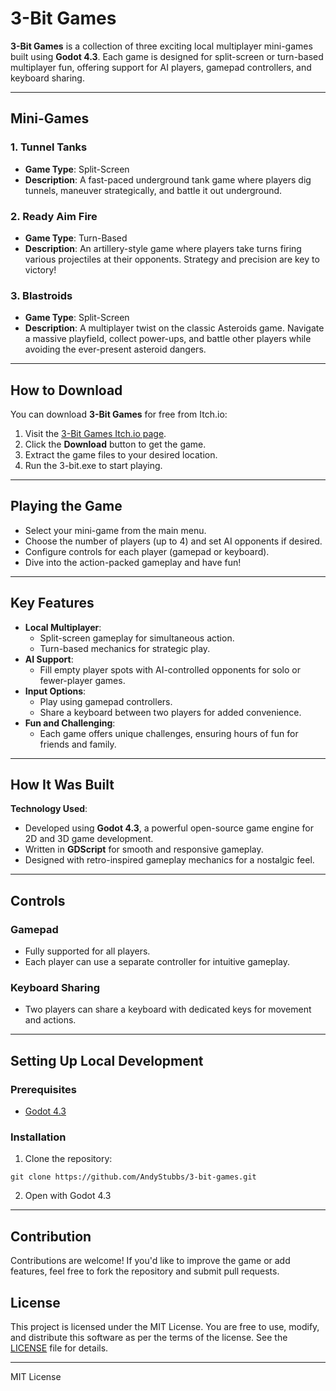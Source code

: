 # 3-Bit Games

**3-Bit Games** is a collection of three exciting local multiplayer mini-games built using **Godot 4.3**. Each game is designed for split-screen or turn-based multiplayer fun, offering support for AI players, gamepad controllers, and keyboard sharing.

---

## Mini-Games

### 1. **Tunnel Tanks**
- **Game Type**: Split-Screen
- **Description**: A fast-paced underground tank game where players dig tunnels, maneuver strategically, and battle it out underground.

### 2. **Ready Aim Fire**
- **Game Type**: Turn-Based
- **Description**: An artillery-style game where players take turns firing various projectiles at their opponents. Strategy and precision are key to victory!

### 3. **Blastroids**
- **Game Type**: Split-Screen
- **Description**: A multiplayer twist on the classic Asteroids game. Navigate a massive playfield, collect power-ups, and battle other players while avoiding the ever-present asteroid dangers.

---

## How to Download

You can download **3-Bit Games** for free from Itch.io:
1. Visit the [3-Bit Games Itch.io page](https://andy50.itch.io/3-bit-games).
2. Click the **Download** button to get the game.
3. Extract the game files to your desired location.
4. Run the 3-bit.exe to start playing.

---

## Playing the Game

- Select your mini-game from the main menu.
- Choose the number of players (up to 4) and set AI opponents if desired.
- Configure controls for each player (gamepad or keyboard).
- Dive into the action-packed gameplay and have fun!

---

## Key Features

- **Local Multiplayer**:
  - Split-screen gameplay for simultaneous action.
  - Turn-based mechanics for strategic play.
- **AI Support**:
  - Fill empty player spots with AI-controlled opponents for solo or fewer-player games.
- **Input Options**:
  - Play using gamepad controllers.
  - Share a keyboard between two players for added convenience.
- **Fun and Challenging**:
  - Each game offers unique challenges, ensuring hours of fun for friends and family.

---

## How It Was Built

**Technology Used**:
- Developed using **Godot 4.3**, a powerful open-source game engine for 2D and 3D game development.
- Written in **GDScript** for smooth and responsive gameplay.
- Designed with retro-inspired gameplay mechanics for a nostalgic feel.

---

## Controls

### **Gamepad**
- Fully supported for all players.
- Each player can use a separate controller for intuitive gameplay.

### **Keyboard Sharing**
- Two players can share a keyboard with dedicated keys for movement and actions.

---

## Setting Up Local Development

### Prerequisites
- [Godot 4.3](https://godotengine.org/download/archive/)

### Installation
1. Clone the repository:
```
git clone https://github.com/AndyStubbs/3-bit-games.git
```
2. Open with Godot 4.3
---

## Contribution

Contributions are welcome! If you'd like to improve the game or add features, feel free to fork the repository and submit pull requests.

## License

This project is licensed under the MIT License. You are free to use, modify, and distribute this software as per the terms of the license. See the [LICENSE](LICENSE) file for details.

---

MIT License